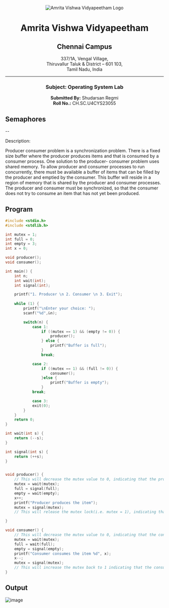 <div align="center">

![Amrita Vishwa Vidyapeetham Logo](https://webfiles.amrita.edu/2024/04/WhQq1FiB-amrita-vishwa-vidyapeetham-university-logo-colored-version.svg)

# Amrita Vishwa Vidyapeetham
## Chennai Campus
337/1A, Vengal Village,  
Thiruvallur Taluk & District – 601 103,  
Tamil Nadu, India

---

### Subject: Operating System Lab

**Submitted By:** Shudarsan Regmi  
**Roll No.:** CH.SC.U4CYS23055


</div>

## Semaphores 

--

Description: 

Producer consumer problem is a synchronization problem. There is a fixed size buffer where the producer produces items and that is consumed by a consumer process. One solution to the producer- consumer problem uses shared memory. To allow producer and consumer processes to run concurrently, there must be available a buffer of items that can be filled by the producer and emptied by the consumer. This buffer will reside in a region of memory that is shared by the producer and consumer processes. The producer and consumer must be synchronized, so that the consumer does not try to consume an item that has not yet been produced.

## Program

```C
#include <stdio.h>
#include <stdlib.h>

int mutex = 1;
int full = 0;
int empty = 3;
int x = 0;

void producer();
void consumer();

int main() {
	int n;
	int wait(int);
	int signal(int);

	printf("1. Producer \n 2. Consumer \n 3. Exit");
	
	while (1) {
		printf("\nEnter your choice: ");
		scanf("%d",&n);

		switch(n) {
			case 1:
				if ((mutex == 1) && (empty != 0)) {
					producer();
				} else {
					printf("Buffer is full");
				}
				break;

			case 2:
				if ((mutex == 1) && (full != 0)) {
					consumer();
				}else {
					printf("Buffer is empty");
				}
			break;

			case 3:
			exit(0);		
		}
	}
	return 0;
}

int wait(int s) {
	return (--s);
}

int signal(int s) {
	return (++s);
}


void producer() {
	// This will decrease the mutex value to 0, indicating that the producer is producing at this time
	mutex = wait(mutex);
	full = signal(full);
	empty = wait(empty);
	x++;
	printf("Producer produces the item");
	mutex = signal(mutex);
	// This will release the mutex lock(i.e. mutex = 1), indicating that producer has stopped producing :q

}

void consumer() {
	// This will decrease the mutex value to 0, indicating that the consumer is consuming
	mutex = wait(mutex);
	full = wait(full);
	empty = signal(empty);
	printf("Consumer consumes the item %d", x);
	x--;
	mutex = signal(mutex);
	// This will increase the mutex back to 1 indicating that the consumer has stopped consuming
}

```

## Output
![image](https://github.com/user-attachments/assets/69f0e502-0c36-4f9a-a50c-0a5b90ae9432)



